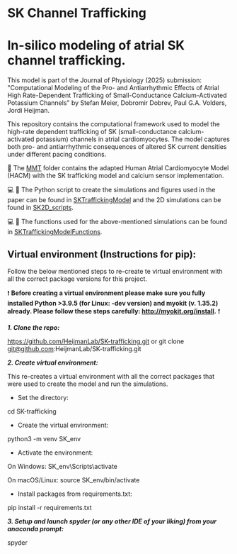 # SK Channel Trafficking

# In-silico modeling of atrial SK channel trafficking.

This model is part of the Journal of Physiology (2025) submission:
"Computational Modeling of the Pro- and Antiarrhythmic Effects of Atrial High Rate-Dependent Trafficking of Small-Conductance Calcium-Activated Potassium Channels"
by Stefan Meier, Dobromir Dobrev, Paul G.A. Volders, Jordi Heijman.

This repository contains the computational framework used to model the high-rate dependent trafficking of SK (small-conductance calcium-activated potassium) channels in atrial cardiomyocytes. The model captures both pro- and antiarrhythmic consequences of altered SK current densities under different pacing conditions.

:file_folder: The [MMT](https://github.com/HeijmanLab/SK-trafficking/tree/main/MMT) folder contains the adapted Human Atrial Cardiomyocyte Model (HACM) with the SK trafficking model and calcium sensor implementation.
 
:computer: :snake: The Python script to create the simulations and figures used in the paper can be found in [SKTraffickingModel](https://github.com/HeijmanLab/SK-trafficking/blob/main/SKTraffickingModel.py) and the 2D simulations can be found in [SK2D_scripts](https://github.com/HeijmanLab/SK-trafficking/blob/main/SK2D_scripts.py).

:computer: :snake: The functions used for the above-mentioned simulations can be found in [SKTraffickingModelFunctions](https://github.com/HeijmanLab/SK-trafficking/blob/main/SKTraffickingModelFunctions.py).


## Virtual environment (Instructions for pip):

Follow the below mentioned steps to re-create te virtual environment with all the correct package versions for this project.

:exclamation: **Before creating a virtual environment please make sure you fully installed Python >3.9.5 (for Linux: -dev version) and myokit (v. 1.35.2) already. Please follow these steps carefully: http://myokit.org/install.** :exclamation:


***1. Clone the repo:***

https://github.com/HeijmanLab/SK-trafficking.git or git clone git@github.com:HeijmanLab/SK-trafficking.git

***2. Create virtual environment:***

This re-creates a virtual environment with all the correct packages that were used to create the model and run the simulations. 

- Set the directory:

cd SK-trafficking

- Create the virtual environment:

python3 -m venv SK_env

- Activate the environment:

On Windows: SK_env\Scripts\activate

On macOS/Linux: source SK_env/bin/activate

- Install packages from requirements.txt:

pip install -r requirements.txt

***3. Setup and launch spyder (or any other IDE of your liking) from your anaconda prompt:***

spyder
